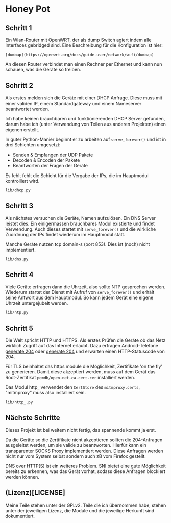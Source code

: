 Honey Pot
==

Schritt 1
--

Ein Wlan-Router mit OpenWRT, der als dump Switch agiert indem alle Interfaces
gebridged sind. Eine Beschreibung für die Konfiguration ist hier:

	[dumbap](https://openwrt.org/docs/guide-user/network/wifi/dumbap)

An diesen Router verbindet man einen Rechner per Ethernet und kann nun schauen,
was die Geräte so treiben.

Schritt 2
--

Als erstes melden sich die Geräte mit einer DHCP Anfrage. Diese muss mit einer
validen IP, einem Standardgateway und einem Nameserver beantwortet werden.

Ich habe keinen brauchbaren und funktionierenden DHCP Server gefunden, darum
habe ich (unter Verwendung von Teilen aus anderen Projekten) einen eigenen
erstellt.

In guter Python-Manier beginnt er zu arbeiten auf `serve_forever()` und ist in
drei Schichten umgesetzt:

- Senden & Empfangen der UDP Pakete
- Decoden & Encoden der Pakete
- Beantworten der Fragen der Geräte

Es fehlt fehlt die Schicht für die Vergabe der IPs, die im Hauptmodul
kontrolliert wird.

`lib/dhcp.py`

Schritt 3
--

Als nächstes versuchen die Geräte, Namen aufzulösen. Ein DNS Server leistet
dies. Ein einigermassen brauchbares Modul existierte und findet Verwendung. Auch
dieses startet mit `serve_forever()` und die wirkliche Zuordnung der IPs findet
wiederum im Hauptmodul statt.

Manche Geräte nutzen tcp domain-s (port 853). Dies ist (noch) nicht
implementiert.

`lib/dns.py`

Schritt 4
--

Viele Geräte erfragen dann die Uhrzeit, also sollte NTP gesprochen werden.
Wiederum startet der Dienst mit Aufruf von `serve_forever()` und erhält seine
Antwort aus dem Hauptmodul. So kann jedem Gerät eine eigene Uhrzeit
untergejubelt werden.

`lib/ntp.py`

Schritt 5
--

Die Welt spricht HTTP und HTTPS. Als erstes Prüfen die Geräte ob das Netz
wirklich Zugriff auf das Internet erlaubt. Dazu erfragen Android-Telefone
[generate 204](http://connectivitycheck.gstatic.com/generate_204) oder
[generate 204](http://google.com/generate_204) und erwarten einen
HTTP-Statuscode von 204.

Für TLS beinhaltet das https module die Möglichkeit, Zertifikate 'on the fly'
zu generieren. Damit diese akzeptiert werden, muss auf dem Gerät das
Root-Zertifikat `pemdb/open.net-ca-cert.cer` installiert werden.

Das Modul http_ verwendet den `CertStore` des `mitmproxy.certs`, "mitmproxy"
muss also installiert sein.

`lib/http_.py`

Nächste Schritte
--

Dieses Projekt ist bei weitem nicht fertig, das spannende kommt ja erst.

Da die Geräte so die Zertifikate nicht akzeptieren sollten die 204-Anfragen
ausgeleitet werden, um sie valide zu beantworten. Hierfür kann ein
transparenter SOCKS Proxy implementiert werden. Diese Anfragen werden nicht nur
vom System selbst sondern auch zB vom Firefox gestellt.

DNS over HTTP(S) ist ein weiteres Problem. SNI bietet eine gute Möglichkeit
bereits zu erkennen, was das Gerät vorhat, sodass diese Anfragen blockiert
werden können.

(Lizenz)[LICENSE]
--

Meine Teile stehen unter der GPLv2. Teile die ich übernommen habe, stehen unter
der jeweiligen Lizenz, die Module und die jeweilige Herkunft sind dokumentiert.

